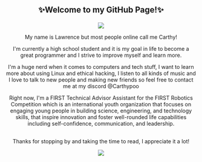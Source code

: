 ## <p align=center>✨Welcome to my GitHub Page!✨

<div align="center">
  <a href="https://discord.com/users/295356028332277760" >
    <img src="https://lanyard.kyrie25.me/api/295356028332277760?imgStyle=square&imgBorderRadius=10px" />
      </a>



<p align=center> My name is Lawrence but most people online call me Carthy! 

 
I'm currently a high school student and it is my goal in life to become a great programmer and I strive to improve myself and learn more.

I'm a huge nerd when it comes to computers and tech stuff, I want to learn more about using Linux and ethical hacking, I listen to all kinds of music and I love to talk to new people and making new friends so feel free to contact me at my discord @Carthypoo

Right now, I'm a FIRST Technical Advisor Assistant for the FIRST Robotics Competition which is an international youth organization that focuses on engaging young people in building science, engineering, and technology skills, that inspire innovation and foster well-rounded life capabilities including self-confidence, communication, and leadership.

##

Thanks for stopping by and taking the time to read, I appreciate it a lot!

<div align="center">
  <a href="https://www.firstinspires.org/">
    <img src='https://solidedge.siemens.com/wp-content/uploads/2019/11/FIRST_Horz_RGB.jpg' />
  </a>


